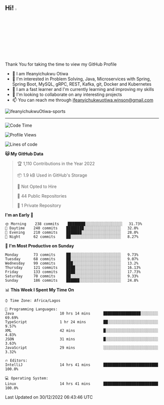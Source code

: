 <!-- BLOG-POST-LIST:START --><!-- BLOG-POST-LIST:END -->

## Hi! <img src="https://media.giphy.com/media/hvRJCLFzcasrR4ia7z/giphy.gif" width="4%"> 

Thank You for taking the time to view my GitHub Profile

- 👋 I am Ifeanyichukwu Otiwa
- 👀 I'm interested in Problem Solving, Java, Microservices with Spring, Spring Boot, MySQL, gRPC, REST, Kafka, git, Docker and Kubernetes
- 🌱 I am a fast learner and I'm currently learning and improving my skills
- 💞️ I'm looking to collaborate on any interesting projects
- 📫 You can reach me through ifeanyichukwuotiwa.winson@gmail.com

<p align="left" marginTop="10px"> <img src="https://komarev.com/ghpvc/?username=ifeanyichukwuOtiwa-sports&label=Profile%20views&color=0e75b6&style=for-the-badge" alt="ifeanyichukwuOtiwa-sports" /> </p>

***

<!--START_SECTION:waka-->
![Code Time](http://img.shields.io/badge/Code%20Time-928%20hrs%2027%20mins-blue)

![Profile Views](http://img.shields.io/badge/Profile%20Views-0-blue)

![Lines of code](https://img.shields.io/badge/From%20Hello%20World%20I%27ve%20Written-43%20Thousand%20lines%20of%20code-blue)

**🐱 My GitHub Data** 

> 🏆 1,110 Contributions in the Year 2022
 > 
> 📦 1.9 kB Used in GitHub's Storage 
 > 
> 🚫 Not Opted to Hire
 > 
> 📜 44 Public Repositories 
 > 
> 🔑 1 Private Repository 
 > 
**I'm an Early 🐤** 

```text
🌞 Morning    238 commits    ████████░░░░░░░░░░░░░░░░░   31.73% 
🌆 Daytime    240 commits    ████████░░░░░░░░░░░░░░░░░   32.0% 
🌃 Evening    210 commits    ███████░░░░░░░░░░░░░░░░░░   28.0% 
🌙 Night      62 commits     ██░░░░░░░░░░░░░░░░░░░░░░░   8.27%

```
📅 **I'm Most Productive on Sunday** 

```text
Monday       73 commits     ██░░░░░░░░░░░░░░░░░░░░░░░   9.73% 
Tuesday      68 commits     ██░░░░░░░░░░░░░░░░░░░░░░░   9.07% 
Wednesday    99 commits     ███░░░░░░░░░░░░░░░░░░░░░░   13.2% 
Thursday     121 commits    ████░░░░░░░░░░░░░░░░░░░░░   16.13% 
Friday       133 commits    ████░░░░░░░░░░░░░░░░░░░░░   17.73% 
Saturday     70 commits     ██░░░░░░░░░░░░░░░░░░░░░░░   9.33% 
Sunday       186 commits    ██████░░░░░░░░░░░░░░░░░░░   24.8%

```


📊 **This Week I Spent My Time On** 

```text
⌚︎ Time Zone: Africa/Lagos

💬 Programming Languages: 
Java                     10 hrs 14 mins      █████████████████░░░░░░░░   69.69% 
TypeScript               1 hr 24 mins        ██░░░░░░░░░░░░░░░░░░░░░░░   9.57% 
XML                      42 mins             █░░░░░░░░░░░░░░░░░░░░░░░░   4.83% 
JSON                     31 mins             █░░░░░░░░░░░░░░░░░░░░░░░░   3.63% 
JavaScript               29 mins             ░░░░░░░░░░░░░░░░░░░░░░░░░   3.32%

🔥 Editors: 
IntelliJ                 14 hrs 41 mins      █████████████████████████   100.0%

💻 Operating System: 
Linux                    14 hrs 41 mins      █████████████████████████   100.0%

```


 Last Updated on 30/12/2022 06:43:46 UTC
<!--END_SECTION:waka-->

<!--
<p align="center">
![trophy](https://github-profile-trophy.vercel.app/?username=ifeanyichukwuOtiwa-sports&theme=onedark) (https://github.com/ryo-ma/github-profile-trophy)
</p>
-->

<!---
ifeanyi-otiwa/ifeanyi-otiwa is a ✨ special ✨ repository because its `README.md` (this file) appears on your GitHub profile.
You can click the Preview link to take a look at your changes.
--->
